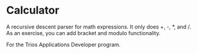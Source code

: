 # Calculator

A recursive descent parser for math expressions. It only does +, -, *, and /. As an exercise, you can add bracket and modulo functionality.

For the Trios Applications Developer program.
